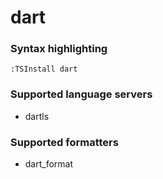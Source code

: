 <!--- THIS DOCUMENT IS AUTOMATICALLY GENERATED, DON'T EDIT IT -->
# dart

### Syntax highlighting

```vim
:TSInstall dart
```

### Supported language servers

- dartls

### Supported formatters

- dart_format
